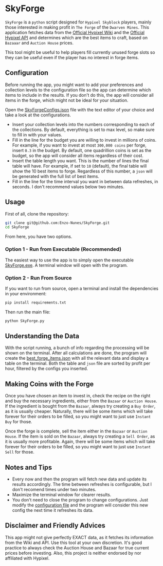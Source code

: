 # SkyForge

`SkyForge` is a `python` script designed for `Hypixel Skyblock` players, mainly those interested in making profit in `The Forge` of the `Dwarven Mines`.
This application fetches data from the [Official Hypixel Wiki](https://wiki.hypixel.net/The_Forge) and the [Official Hypixel API](https://api.hypixel.net)
and determines which are the best items to craft, based on `Bazaaar` and `Auction House` prices.

This tool might be useful to help players fill currently unused forge slots so they can be useful even if the player has no interest in forge items.

## Configuration

Before running the app, you might want to add your preferences and collection levels to the configuration file so the app can determine which items to include in the results. If you don't do this, the app will consider all items in the forge, which might not be ideal for your situation.

Open the [SkyForgeConfigs.json](SkyForgeConfigs.json) file with the text editor of your choice and take a look at the configurations.

- Insert your collection levels into the numbers corresponding to each of the collections. By default, everything is set to max level, so make sure to fill in with your values.
- Fill in the line for the budget you are willing to invest in millions of coins. For example, if you want to invest at most `300,000 coins` per forge, insert `0.3` in the budget. By default, one quadrillion coins is set as the budget, so the app will consider all items regardless of their cost.
- Insert the table length you want. This is the number of lines the final table will have. For example, if set to `10` (default), the final table will show the 10 best items to forge. Regardless of this number, a `json` will be generated with the full list of best items.
- Fill in the line for the time interval you want in between data refreshes, in seconds. I don't recommend values below two minutes.

## Usage

First of all, clone the repository:

```bash
git clone git@github.com:Enzo-Nunes/SkyForge.git
cd SkyForge
```

From here, you have two options.

### Option 1 - Run from Executable (Recommended)

The easiest way to use the app is to simply open the executable [SkyForge.exe](SkyForge.exe). A terminal window will open with the program.

### Option 2 - Run From Source

If you want to run from source, open a terminal and install the dependencies in your environment:

```bash
pip install requirements.txt
```

Then run the main file:

```bash
python SkyForge.py
```

## Understanding the Data

With the script running, a bunch of info regarding the processing will be shown on the terminal. After all calculations are done, the program will create the [best_forge_items.json](best_forge_items.json) with all the relevant data and display a table on the terminal. Both the table and `json` file are sorted by profit per hour, filtered by the configs you inserted.

## Making Coins with the Forge

Once you have chosen an item to invest in, check the recipe on the right and buy the necessary ingredients, either from the `Bazaar` or `Auction House`. If the ingredient is bought from the `Bazaar`, always try creating a `Buy Order`, as it is usually cheaper. Naturally, there will be some items which will take forever for their orders to be filled, so you might want to just use `Instant Buy` for those.

Once the forge is complete, sell the item either in the `Bazaar` or `Auction House`. If the item is sold on the `Bazaar`, always try creating a `Sell Order`, as it is usually more profitable. Again, there will be some items which will take forever for their orders to be filled, so you might want to just use `Instant Sell` for those.

## Notes and Tips

- Every now and then the program will fetch new data and update its results accordingly. The time between refreshes is configurable, but I don't recomend times under two minutes.
- Maximize the terminal window for clearer results.
- You don't need to close the program to change configurations. Just modify the [configuration file](SkyForgeConfigs.json) and the program will consider this new config the next time it refreshes its data.

## Disclaimer and Friendly Advices

This app might not give perfectly EXACT data, as it fetches its information from the Wiki and API. Use this tool at your own discretion. It's good practice to always check the Auction House and Bazaar for true current prices before investing. Also, this project is neither endorsed by nor affiliated with Hypixel.
